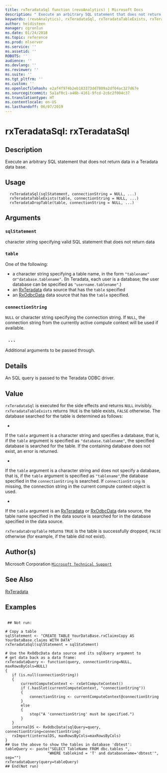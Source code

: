 ```yaml
---
title: rxTeradataSql function (revoAnalytics) | Microsoft Docs
description: " Execute an arbitrary SQL statement that does not return data in a Teradata data base. "
keywords: (revoAnalytics), rxTeradataSql, rxTeradataTableExists, rxTeradataDropTable, file
author: heidisteen
manager: cgronlun
ms.date: 01/24/2018
ms.topic: reference
ms.prod: mlserver
ms.service: ''
ms.assetid: ''
ROBOTS: ''
audience: ''
ms.devlang: ''
ms.reviewer: ''
ms.suite: ''
ms.tgt_pltfrm: ''
ms.custom: ''
ms.openlocfilehash: e2af4f974b2eb183373dd7809a2df04ac327d67e
ms.sourcegitcommit: 5a1af0c1-a46b-4161-9fcd-2c6c2f004c37
ms.translationtype: HT
ms.contentlocale: en-US
ms.lasthandoff: 06/07/2019
---
```

 # <a name="rxteradatasql--rxteradatasql"></a>rxTeradataSql:  rxTeradataSql  
 ## <a name="description"></a>Description

Execute an arbitrary SQL statement that does not return data in a Teradata data base.


 ## <a name="usage"></a>Usage

```   
  rxTeradataSql(sqlStatement, connectionString = NULL, ...)
  rxTeradataTableExists(table, connectionString = NULL, ...)
  rxTeradataDropTable(table, connectionString = NULL, ...)

```


 ## <a name="arguments"></a>Arguments



 ### `sqlStatement`
  character string specifying valid SQL statement that does not return data  


 ### `table`
  One of the following:  
*   a character string specifying a table name, in the form `"tablename"` or`"database.tablename"`. (In Teradata, each user is a database; the user database can be specified as `"username.tablename"`.) 
*   an [RxTeradata](RxTeradata.md) data source that has the `table` specified 
*   an [RxOdbcData](RxOdbcData.md) data source that has the `table` specified. 




 ### `connectionString`
 `NULL` or character string specifying the connection string.  If `NULL`, the connection string from the currently  active compute context will be used if available.  



 ### ` ...`
  Additional arguments to be passed through.   




 ## <a name="details"></a>Details

An SQL query is passed to the Teradata ODBC driver.


 ## <a name="value"></a>Value

`rxTeradataSql` is executed for the side effects and returns `NULL` invisibly.
`rxTeradataTableExists` returns `TRUE` is the table exists, `FALSE` otherwise. The database searched for the table is determined as follows:


* 
 If the `table` argument is a character string and specifies a database, that is, if the `table` argument is specified as `"database.tablename"`, the specified database is searched for the table. If the containing database does not exist, an error is returned.

* 
 If the `table` argument is a character string and does not specify a database, that is, if the `table` argument is specified as `"tablename"`,the database specified in the `connectionString` is searched. If `connectionString` is missing, the connection string in the current compute context object is used. 

* 
 If the `table` argument is an [RxTeradata](RxTeradata.md) or [RxOdbcData](RxOdbcData.md) data source, the table name specified in the data source is searched for in the database specified in the data source.



`rxTeradataDropTable` returns `TRUE` is the table is successfully dropped, `FALSE` otherwise (for example, if the table did not exist).


 ## <a name="authors"></a>Author(s)

Microsoft Corporation [`Microsoft Technical Support`](https://go.microsoft.com/fwlink/?LinkID=698556&clcid=0x409)





 ## <a name="see-also"></a>See Also

[RxTeradata](RxTeradata.md)

 ## <a name="examples"></a>Examples

 ```

  ## Not run:

# Copy a table
sqlStatement <- "CREATE TABLE YourDataBase.rxClaimsCopy AS YourDataBase.claims WITH DATA"
rxTeradataSql(sqlStatement = sqlStatement)

# Use the RxOdbcData data source and its sqlQuery argument to 
# get data back as a data frame:
rxTeradataQuery <- function(query, connectionString=NULL, maxRowsByCols=NULL)
{
    if (is.null(connectionString))
    {
        currentComputeContext <- rxGetComputeContext()
        if (.hasSlot(currentComputeContext, "connectionString"))
        {
            connectionString <- currentComputeContext@connectionString
        }
        else
        {
            stop("A 'connectionString' must be specified.")
        }
    }   
    internalDS <- RxOdbcData(sqlQuery=query, connectionString=connectionString)
    rxImport(internalDS, maxRowsByCols=maxRowsByCols)   
}
## Use the above to show the tables in database 'dbtest':
tableQuery <- paste("SELECT TableName FROM dbc.tables ",
                    "WHERE tablekind = 'T' and databasename='dbtest'", sep="")
rxTeradataQuery(query=tableQuery)
 ## End(Not run) 
```




